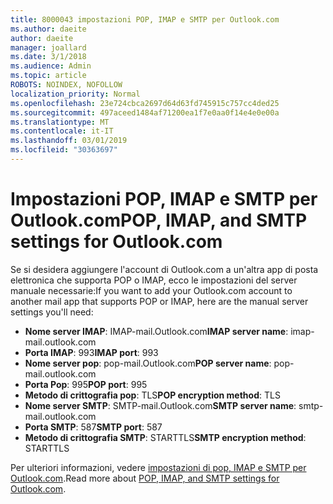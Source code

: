 ```yaml
---
title: 8000043 impostazioni POP, IMAP e SMTP per Outlook.com
ms.author: daeite
author: daeite
manager: joallard
ms.date: 3/1/2018
ms.audience: Admin
ms.topic: article
ROBOTS: NOINDEX, NOFOLLOW
localization_priority: Normal
ms.openlocfilehash: 23e724cbca2697d64d63fd745915c757cc4ded25
ms.sourcegitcommit: 497aceed1484af71200ea1f7e0aa0f14e4e0e00a
ms.translationtype: MT
ms.contentlocale: it-IT
ms.lasthandoff: 03/01/2019
ms.locfileid: "30363697"
---
```

# <a name="pop-imap-and-smtp-settings-for-outlookcom"></a><span data-ttu-id="a353b-102">Impostazioni POP, IMAP e SMTP per Outlook.com</span><span class="sxs-lookup"><span data-stu-id="a353b-102">POP, IMAP, and SMTP settings for Outlook.com</span></span>

<span data-ttu-id="a353b-103">Se si desidera aggiungere l'account di Outlook.com a un'altra app di posta elettronica che supporta POP o IMAP, ecco le impostazioni del server manuale necessarie:</span><span class="sxs-lookup"><span data-stu-id="a353b-103">If you want to add your Outlook.com account to another mail app that supports POP or IMAP, here are the manual server settings you'll need:</span></span>

- <span data-ttu-id="a353b-104">**Nome server IMAP**: IMAP-mail.Outlook.com</span><span class="sxs-lookup"><span data-stu-id="a353b-104">**IMAP server name**: imap-mail.outlook.com</span></span>
- <span data-ttu-id="a353b-105">**Porta IMAP**: 993</span><span class="sxs-lookup"><span data-stu-id="a353b-105">**IMAP port**: 993</span></span>
- <span data-ttu-id="a353b-106">**Nome server pop**: pop-mail.Outlook.com</span><span class="sxs-lookup"><span data-stu-id="a353b-106">**POP server name**: pop-mail.outlook.com</span></span>
- <span data-ttu-id="a353b-107">**Porta Pop**: 995</span><span class="sxs-lookup"><span data-stu-id="a353b-107">**POP port**: 995</span></span>
- <span data-ttu-id="a353b-108">**Metodo di crittografia pop**: TLS</span><span class="sxs-lookup"><span data-stu-id="a353b-108">**POP encryption method**: TLS</span></span>
- <span data-ttu-id="a353b-109">**Nome server SMTP**: SMTP-mail.Outlook.com</span><span class="sxs-lookup"><span data-stu-id="a353b-109">**SMTP server name**: smtp-mail.outlook.com</span></span>
- <span data-ttu-id="a353b-110">**Porta SMTP**: 587</span><span class="sxs-lookup"><span data-stu-id="a353b-110">**SMTP port**: 587</span></span>
- <span data-ttu-id="a353b-111">**Metodo di crittografia SMTP**: STARTTLS</span><span class="sxs-lookup"><span data-stu-id="a353b-111">**SMTP encryption method**: STARTTLS</span></span>

<span data-ttu-id="a353b-112">Per ulteriori informazioni, vedere [impostazioni di pop, IMAP e SMTP per Outlook.com](https://go.microsoft.com/fwlink/p/?linkid=2001402&clcid=0x409).</span><span class="sxs-lookup"><span data-stu-id="a353b-112">Read more about [POP, IMAP, and SMTP settings for Outlook.com](https://go.microsoft.com/fwlink/p/?linkid=2001402&clcid=0x409).</span></span>